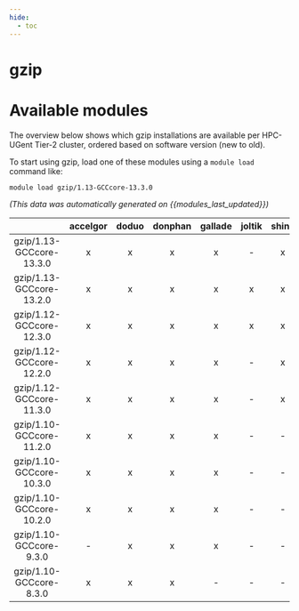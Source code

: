 ```yaml
---
hide:
  - toc
---
```


gzip
====

# Available modules


The overview below shows which gzip installations are available per HPC-UGent Tier-2 cluster, ordered based on software version (new to old).

To start using gzip, load one of these modules using a `module load` command like:

```shell
module load gzip/1.13-GCCcore-13.3.0
```

*(This data was automatically generated on {{modules_last_updated}})*  

| |accelgor|doduo|donphan|gallade|joltik|shinx|skitty|
| :---: | :---: | :---: | :---: | :---: | :---: | :---: | :---: |
|gzip/1.13-GCCcore-13.3.0|x|x|x|x|-|x|-|
|gzip/1.13-GCCcore-13.2.0|x|x|x|x|x|x|x|
|gzip/1.12-GCCcore-12.3.0|x|x|x|x|x|x|x|
|gzip/1.12-GCCcore-12.2.0|x|x|x|x|-|x|-|
|gzip/1.12-GCCcore-11.3.0|x|x|x|x|-|x|-|
|gzip/1.10-GCCcore-11.2.0|x|x|x|x|-|-|-|
|gzip/1.10-GCCcore-10.3.0|x|x|x|x|-|-|-|
|gzip/1.10-GCCcore-10.2.0|x|x|x|x|-|-|-|
|gzip/1.10-GCCcore-9.3.0|-|x|x|x|-|-|-|
|gzip/1.10-GCCcore-8.3.0|x|x|x|-|-|-|-|
